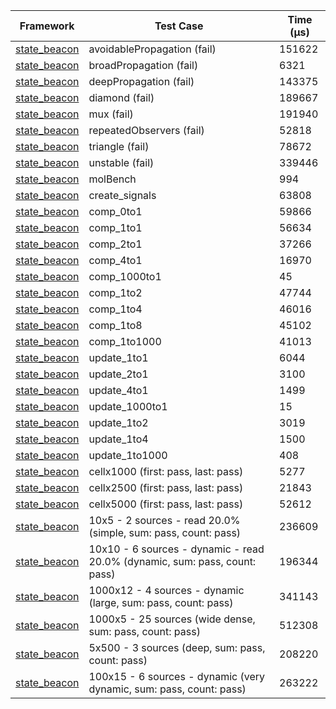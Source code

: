 | Framework | Test Case | Time (μs) |
| --- | --- | --- |
| [state_beacon](https://github.com/jinyus/dart_beacon) | avoidablePropagation (fail) | 151622 |
| [state_beacon](https://github.com/jinyus/dart_beacon) | broadPropagation (fail) | 6321 |
| [state_beacon](https://github.com/jinyus/dart_beacon) | deepPropagation (fail) | 143375 |
| [state_beacon](https://github.com/jinyus/dart_beacon) | diamond (fail) | 189667 |
| [state_beacon](https://github.com/jinyus/dart_beacon) | mux (fail) | 191940 |
| [state_beacon](https://github.com/jinyus/dart_beacon) | repeatedObservers (fail) | 52818 |
| [state_beacon](https://github.com/jinyus/dart_beacon) | triangle (fail) | 78672 |
| [state_beacon](https://github.com/jinyus/dart_beacon) | unstable (fail) | 339446 |
| [state_beacon](https://github.com/jinyus/dart_beacon) | molBench | 994 |
| [state_beacon](https://github.com/jinyus/dart_beacon) | create_signals | 63808 |
| [state_beacon](https://github.com/jinyus/dart_beacon) | comp_0to1 | 59866 |
| [state_beacon](https://github.com/jinyus/dart_beacon) | comp_1to1 | 56634 |
| [state_beacon](https://github.com/jinyus/dart_beacon) | comp_2to1 | 37266 |
| [state_beacon](https://github.com/jinyus/dart_beacon) | comp_4to1 | 16970 |
| [state_beacon](https://github.com/jinyus/dart_beacon) | comp_1000to1 | 45 |
| [state_beacon](https://github.com/jinyus/dart_beacon) | comp_1to2 | 47744 |
| [state_beacon](https://github.com/jinyus/dart_beacon) | comp_1to4 | 46016 |
| [state_beacon](https://github.com/jinyus/dart_beacon) | comp_1to8 | 45102 |
| [state_beacon](https://github.com/jinyus/dart_beacon) | comp_1to1000 | 41013 |
| [state_beacon](https://github.com/jinyus/dart_beacon) | update_1to1 | 6044 |
| [state_beacon](https://github.com/jinyus/dart_beacon) | update_2to1 | 3100 |
| [state_beacon](https://github.com/jinyus/dart_beacon) | update_4to1 | 1499 |
| [state_beacon](https://github.com/jinyus/dart_beacon) | update_1000to1 | 15 |
| [state_beacon](https://github.com/jinyus/dart_beacon) | update_1to2 | 3019 |
| [state_beacon](https://github.com/jinyus/dart_beacon) | update_1to4 | 1500 |
| [state_beacon](https://github.com/jinyus/dart_beacon) | update_1to1000 | 408 |
| [state_beacon](https://github.com/jinyus/dart_beacon) | cellx1000 (first: pass, last: pass) | 5277 |
| [state_beacon](https://github.com/jinyus/dart_beacon) | cellx2500 (first: pass, last: pass) | 21843 |
| [state_beacon](https://github.com/jinyus/dart_beacon) | cellx5000 (first: pass, last: pass) | 52612 |
| [state_beacon](https://github.com/jinyus/dart_beacon) | 10x5 - 2 sources - read 20.0% (simple, sum: pass, count: pass) | 236609 |
| [state_beacon](https://github.com/jinyus/dart_beacon) | 10x10 - 6 sources - dynamic - read 20.0% (dynamic, sum: pass, count: pass) | 196344 |
| [state_beacon](https://github.com/jinyus/dart_beacon) | 1000x12 - 4 sources - dynamic (large, sum: pass, count: pass) | 341143 |
| [state_beacon](https://github.com/jinyus/dart_beacon) | 1000x5 - 25 sources (wide dense, sum: pass, count: pass) | 512308 |
| [state_beacon](https://github.com/jinyus/dart_beacon) | 5x500 - 3 sources (deep, sum: pass, count: pass) | 208220 |
| [state_beacon](https://github.com/jinyus/dart_beacon) | 100x15 - 6 sources - dynamic (very dynamic, sum: pass, count: pass) | 263222 |

